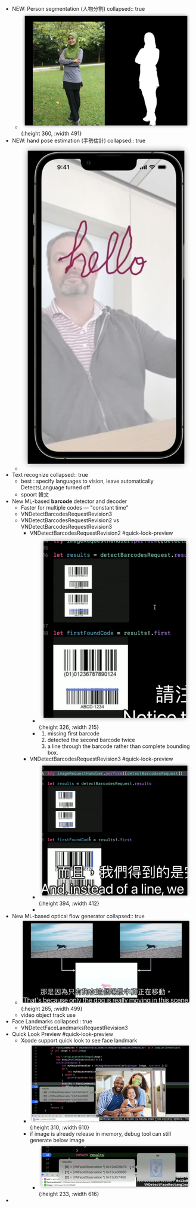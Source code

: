 - NEW: Person segmentation (人物分割)
  collapsed:: true
	- ![image.png](../assets/image_1654999973081_0.png){:height 360, :width 491}
- NEW: hand pose estimation (手勢估計)
  collapsed:: true
	- ![image.png](../assets/image_1654999958456_0.png)
- Text recognize
  collapsed:: true
	- best : specify languages to vision, leave automatically DetectsLanguage turned off
	- spoort 韓文
- New ML-based **barcode** detector and decoder
	- Faster for multiple codes — "constant time"
	- VNDetectBarcodesRequestRevision3
	- VNDetectBarcodesRequestRevision2 vs VNDetectBarcodesRequestRevision3
		- VNDetectBarcodesRequestRevision2 #quick-look-preview
			- ![image.png](../assets/image_1655001951874_0.png){:height 326, :width 215}
			- 1. missing first barcode
			  2. detected the second barcode twice
			  3. a line through the barcode rather than complete bounding box.
		- VNDetectBarcodesRequestRevision3 #quick-look-preview
			- ![image.png](../assets/image_1655002257925_0.png){:height 394, :width 412}
			-
- New ML-based optical flow generator
  collapsed:: true
	- ![image.png](../assets/image_1655001001732_0.png){:height 265, :width 499}
	- video object track use
- Face Landmarks
  collapsed:: true
	- VNDetectFaceLandmarksRequestRevision3
- Quick Look Preview #quick-look-preview
	- Xcode support quick look to see face landmark
		- ![image.png](../assets/image_1655001610853_0.png){:height 310, :width 610}
		- if image is already release in memory, debug tool can still generate below image
			- ![image.png](../assets/image_1655001775550_0.png){:height 233, :width 616}
-